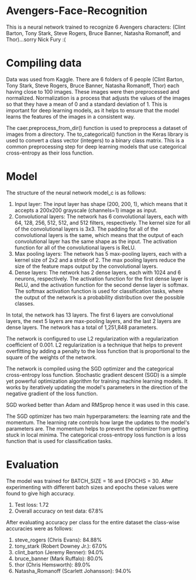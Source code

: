 # Avengers-Face-Recognition
This is a neural network trained to recognize 6 Avengers characters: (Clint Barton, Tony Stark, Steve Rogers, Bruce Banner, Natasha Romanoff, and Thor)...sorry Nick Fury :(

# Compiling data
Data was used from Kaggle. There are 6 folders of 6 people (Clint Barton, Tony Stark, Steve Rogers, Bruce Banner, Natasha Romanoff, Thor) each having close to 100 images. These images were then preprocessed and normalized. Normalization is a process that adjusts the values of the images so that they have a mean of 0 and a standard deviation of 1. This is important for deep learning models, as it helps to ensure that the model learns the features of the images in a consistent way.

The caer.preprocess_from_dir() function is used to preprocess a dataset of images from a directory.
The to_categorical() function in the Keras library is used to convert a class vector (integers) to a binary class matrix. This is a common preprocessing step for deep learning models that use categorical cross-entropy as their loss function.

# Model
The structure of the neural network model_c is as follows:

1. Input layer: The input layer has shape (200, 200, 1), which means that it accepts a 200x200 grayscale (channels=1) image as input.
2. Convolutional layers: The network has 6 convolutional layers, each with 64, 128, 256, 512, 512, and 512 filters, respectively. The kernel size for all of the convolutional layers is 3x3. The padding for all of the convolutional layers is the same, which means that the output of each convolutional layer has the same shape as the input. The activation function for all of the convolutional layers is ReLU.
3. Max pooling layers: The network has 5 max-pooling layers, each with a kernel size of 2x2 and a stride of 2. The max pooling layers reduce the size of the feature maps output by the convolutional layers.
4. Dense layers: The network has 2 dense layers, each with 1024 and 6 neurons, respectively. The activation function for the first dense layer is ReLU, and the activation function for the second dense layer is softmax. The softmax activation function is used for classification tasks, where the output of the network is a probability distribution over the possible classes.
   
In total, the network has 13 layers. The first 6 layers are convolutional layers, the next 5 layers are max-pooling layers, and the last 2 layers are dense layers. The network has a total of 1,251,848 parameters.

The network is configured to use L2 regularization with a regularization coefficient of 0.001. L2 regularization is a technique that helps to prevent overfitting by adding a penalty to the loss function that is proportional to the square of the weights of the network.

The network is compiled using the SGD optimizer and the categorical cross-entropy loss function. Stochastic gradient descent (SGD) is a simple yet powerful optimization algorithm for training machine learning models. It works by iteratively updating the model's parameters in the direction of the negative gradient of the loss function.

SGD worked better than Adam and RMSprop hence it was used in this case.

The SGD optimizer has two main hyperparameters: the learning rate and the momentum. The learning rate controls how large the updates to the model's parameters are. The momentum helps to prevent the optimizer from getting stuck in local minima. The categorical cross-entropy loss function is a loss function that is used for classification tasks.

# Evaluation

The model was trained for BATCH_SIZE = 16 and EPOCHS = 30. After experimenting with different batch sizes and epochs these values were found to give high accuracy. 
1. Test loss: 1.72
2. Overall accuracy on test data: 67.8%
   
After evaluating accuracy per class for the entire dataset the class-wise accuracies were as follows:
1. steve_rogers (Chris Evans): 84.88%
2. tony_stark (Robert Downey Jr.): 67.0%
3. clint_barton (Jeremy Renner): 94.0%
4. bruce_banner (Mark Ruffalo): 80.0%
5. thor (Chris Hemsworth): 89.0%
6. Natasha_Romanoff (Scarlett Johansson): 94.0%
